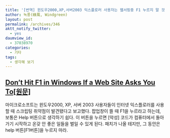 ```yaml
---
title: '[번역] 윈도우2000,XP,서버2003 익스플로러 사용자는 웹서핑중 F1 누르지 말 것'
author: 녹풍(綠風, Windgreen)
layout: post
permalink: /archives/346
aktt_notify_twitter:
  - yes
daumview_id:
  - 37038970
categories:
  - 기타
tags:
  - 생각해 보기
---
```

## <a href="http://lifehacker.com/5484549/dont-hit-f1-in-windows-if-a-web-site-asks-you-to" target="_blank">Don&#8217;t Hit F1 in Windows If a Web Site Asks You To[원문]</a>

마이크로소프트는 윈도우2000, XP, 서버 2003 사용자들이 인터넷 익스플로러를 사용할 때 스크립팅 취약점이 발견됐다고 보고했다. 팝업창이 뜰 때 F1을 누르라고 하는데, 보통은 Help 버튼으로 생각하기 쉽다. 이 버튼을 누르면 [악성] 코드가 컴퓨터에서 돌아가기 시작하고 온갖 안 좋은 일들을 벌일 수 있게 된다. 패치가 나올 테지만, 그 동안은 help 버튼[F1버튼]을 누르지 마라.